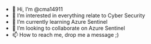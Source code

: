 - 👋 Hi, I’m @cma14911
- 👀 I’m interested in everything relate to Cyber Security
- 🌱 I’m currently learning Azure Sentinel
- 💞️ I’m looking to collaborate on Azure Sentinel
- 📫 How to reach me, drop me a message ;) 

<!---
cma14911/cma14911 is a ✨ special ✨ repository because its `README.md` (this file) appears on your GitHub profile.
You can click the Preview link to take a look at your changes.
--->
